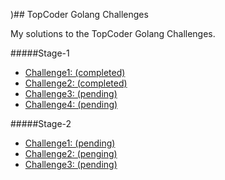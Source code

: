 )## TopCoder Golang Challenges

My solutions to the TopCoder Golang Challenges.

#####Stage-1
* [Challenge1: (completed)](http://community.topcoder.com/tc?module=ProjectDetail&pj=30045937)
* [Challenge2: (completed)](http://community.topcoder.com/tc?module=ProjectDetail&pj=30045938)
* [Challenge3: (pending)](http://community.topcoder.com/tc?module=ProjectDetail&pj=30045939)
* [Challenge4: (pending)](http://community.topcoder.com/tc?module=ProjectDetail&pj=30046010)

#####Stage-2
* [Challenge1: (pending)](http://community.topcoder.com/tc?module=ProjectDetail&pj=30046011)
* [Challenge2: (penging)](http://community.topcoder.com/tc?module=ProjectDetail&pj=30046225)
* [Challenge3: (pending)](http://community.topcoder.com/tc?module=ProjectDetail&pj=30046224)
